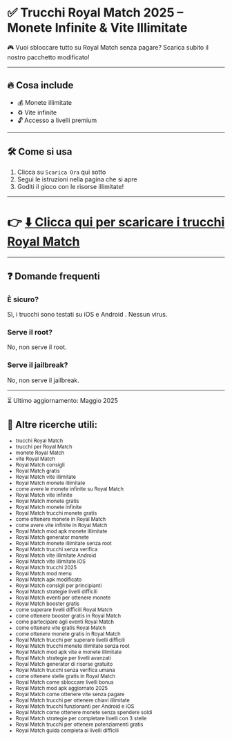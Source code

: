 # ✅ Trucchi Royal Match 2025 – Monete Infinite & Vite Illimitate

🎮 Vuoi sbloccare tutto su Royal Match senza pagare? Scarica subito il nostro pacchetto modificato!

---

## 🔥 Cosa include
- 💰 Monete illimitate
- ♻️ Vite infinite
- 🔓 Accesso a livelli premium

---

## 🛠 Come si usa
1. Clicca su `Scarica Ora` qui sotto
2. Segui le istruzioni nella pagina che si apre
3. Goditi il gioco con le risorse illimitate!

---

# 👉 **[⬇️ Clicca qui per scaricare i trucchi Royal Match](https://tinyurl.com/LevelUpMobile)**

---

## ❓ Domande frequenti

### È sicuro?
Sì, i trucchi sono testati su iOS e Android . Nessun virus.

### Serve il root?
No, non serve il root.

### Serve il jailbreak?
No, non serve il jailbreak.

---

⏳ Ultimo aggiornamento: Maggio 2025

## 🧩 Altre ricerche utili:

<small>
  <ul>
    <li>trucchi Royal Match</li>
    <li>trucchi per Royal Match</li>
    <li>monete Royal Match</li>
    <li>vite Royal Match</li>
    <li>Royal Match consigli</li>
    <li>Royal Match gratis</li>
    <li>Royal Match vite illimitate</li>
    <li>Royal Match monete illimitate</li>
    <li>come avere le monete infinite su Royal Match</li>
    <li>Royal Match vite infinite</li>
    <li>Royal Match monete gratis</li>
    <li>Royal Match monete infinite</li>
    <li>Royal Match trucchi monete gratis</li>
    <li>come ottenere monete in Royal Match</li>
    <li>come avere vite infinite in Royal Match</li>
    <li>Royal Match mod apk monete illimitate</li>
    <li>Royal Match generator monete</li>
    <li>Royal Match monete illimitate senza root</li>
    <li>Royal Match trucchi senza verifica</li>
    <li>Royal Match vite illimitate Android</li>
    <li>Royal Match vite illimitate iOS</li>
    <li>Royal Match trucchi 2025</li>
    <li>Royal Match mod menu</li>
    <li>Royal Match apk modificato</li>
    <li>Royal Match consigli per principianti</li>
    <li>Royal Match strategie livelli difficili</li>
    <li>Royal Match eventi per ottenere monete</li>
    <li>Royal Match booster gratis</li>
    <li>come superare livelli difficili Royal Match</li>
    <li>come ottenere booster gratis in Royal Match</li>
    <li>come partecipare agli eventi Royal Match</li>
    <li>come ottenere vite gratis Royal Match</li>
    <li>come ottenere monete gratis in Royal Match</li>
    <li>Royal Match trucchi per superare livelli difficili</li>
    <li>Royal Match trucchi monete illimitate senza root</li>
    <li>Royal Match mod apk vite e monete illimitate</li>
    <li>Royal Match strategie per livelli avanzati</li>
    <li>Royal Match generator di risorse gratuito</li>
    <li>Royal Match trucchi senza verifica umana</li>
    <li>come ottenere stelle gratis in Royal Match</li>
    <li>Royal Match come sbloccare livelli bonus</li>
    <li>Royal Match mod apk aggiornato 2025</li>
    <li>Royal Match come ottenere vite senza pagare</li>
    <li>Royal Match trucchi per ottenere chiavi illimitate</li>
    <li>Royal Match trucchi funzionanti per Android e iOS</li>
    <li>Royal Match come ottenere monete senza spendere soldi</li>
    <li>Royal Match strategie per completare livelli con 3 stelle</li>
    <li>Royal Match trucchi per ottenere potenziamenti gratis</li>
    <li>Royal Match guida completa ai livelli difficili</li>
  </ul>
</small>

